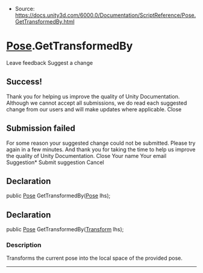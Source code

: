 * Source: https://docs.unity3d.com/6000.0/Documentation/ScriptReference/Pose.GetTransformedBy.html

#  [Pose](https://docs.unity3d.com/6000.0/Documentation/ScriptReference/Pose.html).GetTransformedBy
Leave feedback
Suggest a change
## Success!
Thank you for helping us improve the quality of Unity Documentation. Although we cannot accept all submissions, we do read each suggested change from our users and will make updates where applicable.
Close
## Submission failed
For some reason your suggested change could not be submitted. Please <a>try again</a> in a few minutes. And thank you for taking the time to help us improve the quality of Unity Documentation.
Close
Your name Your email Suggestion* Submit suggestion
Cancel
## Declaration
public [Pose](https://docs.unity3d.com/6000.0/Documentation/ScriptReference/Pose.html) GetTransformedBy([Pose](https://docs.unity3d.com/6000.0/Documentation/ScriptReference/Pose.html) lhs); 
## Declaration
public [Pose](https://docs.unity3d.com/6000.0/Documentation/ScriptReference/Pose.html) GetTransformedBy([Transform](https://docs.unity3d.com/6000.0/Documentation/ScriptReference/Transform.html) lhs); 
### Description
Transforms the current pose into the local space of the provided pose.
* * *
